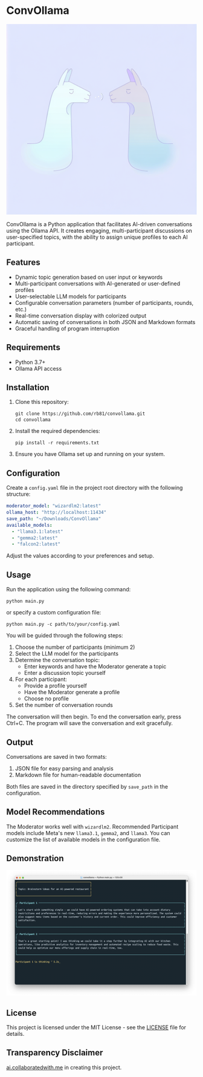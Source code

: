 # ConvOllama

![ConvOllama](/header.png)

ConvOllama is a Python application that facilitates AI-driven conversations using the Ollama API. It creates engaging, multi-participant discussions on user-specified topics, with the ability to assign unique profiles to each AI participant.

## Features

- Dynamic topic generation based on user input or keywords
- Multi-participant conversations with AI-generated or user-defined profiles
- User-selectable LLM models for participants
- Configurable conversation parameters (number of participants, rounds, etc.)
- Real-time conversation display with colorized output
- Automatic saving of conversations in both JSON and Markdown formats
- Graceful handling of program interruption

## Requirements

- Python 3.7+
- Ollama API access

## Installation

1. Clone this repository:
   ```
   git clone https://github.com/rb81/convollama.git
   cd convollama
   ```

2. Install the required dependencies:
   ```
   pip install -r requirements.txt
   ```

3. Ensure you have Ollama set up and running on your system.

## Configuration

Create a `config.yaml` file in the project root directory with the following structure:

```yaml
moderator_model: "wizardlm2:latest"
ollama_host: "http://localhost:11434"
save_path: "~/Downloads/ConvOllama"
available_models:
  - "llama3.1:latest"
  - "gemma2:latest"
  - "falcon2:latest"
```

Adjust the values according to your preferences and setup.

## Usage

Run the application using the following command:

```
python main.py
```

or specify a custom configuration file:

```
python main.py -c path/to/your/config.yaml
```

You will be guided through the following steps:

1. Choose the number of participants (minimum 2)
2. Select the LLM model for the participants
3. Determine the conversation topic:
   - Enter keywords and have the Moderator generate a topic
   - Enter a discussion topic yourself
4. For each participant:
   - Provide a profile yourself
   - Have the Moderator generate a profile
   - Choose no profile
5. Set the number of conversation rounds

The conversation will then begin. To end the conversation early, press Ctrl+C. The program will save the conversation and exit gracefully.

## Output

Conversations are saved in two formats:

1. JSON file for easy parsing and analysis
2. Markdown file for human-readable documentation

Both files are saved in the directory specified by `save_path` in the configuration.

## Model Recommendations

The Moderator works well with `wizardlm2`. Recommended Participant models include Meta's new `llama3.1`, `gemma2`, and `llama3`. You can customize the list of available models in the configuration file.

## Demonstration

![ConvOllama Example Conversation](/demo.png)

## License

This project is licensed under the MIT License - see the [LICENSE](LICENSE) file for details.

## Transparency Disclaimer

[ai.collaboratedwith.me](ai.collaboratedwith.me) in creating this project.
